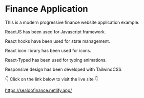 # Finance Application

This is a modern progressive finance website application example.

ReactJS has been used for Javascript framework.

React hooks have been used for state management.

React icon library has been used for icons.

React-Typed has been used for typing animations.

Responsive design has been developed with TailwindCSS.

👇 Click on the link below to visit the live site 👇

https://sealdofinance.netlify.app/